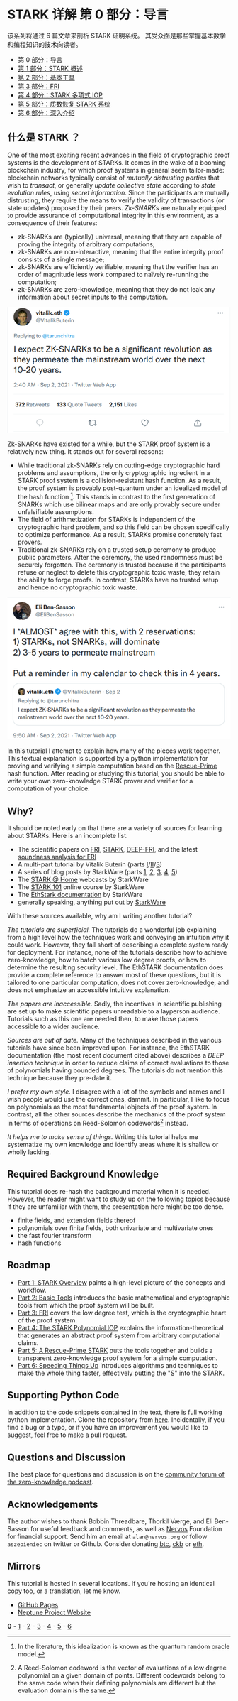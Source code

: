 # STARK 详解 第 0 部分：导言

该系列将通过 6 篇文章来剖析 STARK 证明系统。 其受众面是那些掌握基本数学和编程知识的技术向读者。

- 第 0 部分：导言
- [第 1 部分：STARK 概述](overview)
- [第 2 部分：基本工具](basic-tools)
- [第 3 部分：FRI](fri)
- [第 4 部分：STARK 多项式 IOP](stark)
- [第 5 部分：质数恢复 STARK 系统](rescue-prime)
- [第 6 部分：深入介绍](faster)

## 什么是 STARK ？

One of the most exciting recent advances in the field of cryptographic proof systems is the development of STARKs. It comes in the wake of a booming blockchain industry, for which proof systems in general seem tailor-made: blockchain networks typically consist of _mutually distrusting parties_ that wish to _transact_, or generally _update collective state_ according to _state evolution rules_, using _secret information_. Since the participants are mutually distrusting, they require the means to verify the validity of transactions (or state updates) proposed by their peers. _Zk-SNARKs_ are naturally equipped to provide assurance of computational integrity in this environment, as a consequence of their features:

- zk-SNARKs are (typically) universal, meaning that they are capable of proving the integrity of arbitrary computations;
- zk-SNARKs are non-interactive, meaning that the entire integrity proof consists of a single message;
- zk-SNARKs are efficiently verifiable, meaning that the verifier has an order of magnitude less work compared to naïvely re-running the computation;
- zk-SNARKs are zero-knowledge, meaning that they do not leak any information about secret inputs to the computation.

![Vitalik Buterin likes SNARKs](./../../graphics/twitter-vitalik.png "Zk-SNARKs are expected to be a significant revolution.")

Zk-SNARKs have existed for a while, but the STARK proof system is a relatively new thing. It stands out for several reasons:

- While traditional zk-SNARKs rely on cutting-edge cryptographic hard problems and assumptions, the only cryptographic ingredient in a STARK proof system is a collision-resistant hash function. As a result, the proof system is provably post-quantum under an idealized model of the hash function [^1]. This stands in contrast to the first generation of SNARKs which use bilinear maps and are only provably secure under unfalsifiable assumptions.
- The field of arithmetization for STARKs is independent of the cryptographic hard problem, and so this field can be chosen specifically to optimize performance. As a result, STARKs promise concretely fast provers.
- Traditional zk-SNARKs rely on a trusted setup ceremony to produce public parameters. After the ceremony, the used randomness must be securely forgotten. The ceremony is trusted because if the participants refuse or neglect to delete this cryptographic toxic waste, they retain the ability to forge proofs. In contrast, STARKs have no trusted setup and hence no cryptographic toxic waste.

![Eli Ben-Sasson likes STARKs better](./../../graphics/twitter-eli.png "STARKs will beat SNARKs")

In this tutorial I attempt to explain how many of the pieces work together. This textual explanation is supported by a python implementation for proving and verifying a simple computation based on the [Rescue-Prime](https://eprint.iacr.org/2020/1143.pdf) hash function. After reading or studying this tutorial, you should be able to write your own zero-knowledge STARK prover and verifier for a computation of your choice.

## Why?

It should be noted early on that there are a variety of sources for learning about STARKs. Here is an incomplete list.

- The scientific papers on [FRI](https://eccc.weizmann.ac.il/report/2017/134/revision/1/download/), [STARK](https://eprint.iacr.org/2018/046.pdf), [DEEP-FRI](https://eprint.iacr.org/2019/336.pdf), and the latest [soundness analysis for FRI](https://eccc.weizmann.ac.il/report/2020/083/)
- A multi-part tutorial by Vitalik Buterin (parts [I](https://vitalik.ca/general/2017/11/09/starks_part_1.html)/[II](https://vitalik.ca/general/2017/11/22/starks_part_2.html)/[3](https://vitalik.ca/general/2018/07/21/starks_part_3.html))
- A series of blog posts by StarkWare (parts [1](https://medium.com/starkware/stark-math-the-journey-begins-51bd2b063c71), [2](https://medium.com/starkware/arithmetization-i-15c046390862), [3](https://medium.com/starkware/arithmetization-ii-403c3b3f4355), [4](https://medium.com/starkware/low-degree-testing-f7614f5172db), [5](https://medium.com/starkware/a-framework-for-efficient-starks-19608ba06fbe))
- The [STARK @ Home](https://www.youtube.com/playlist?list=PLcIyXLwiPilUFGw7r2uyWerOkbx4GFMXq) webcasts by StarkWare
- The [STARK 101](https://starkware.co/developers-community/stark101-onlinecourse/) online course by StarkWare
- The [EthStark documentation](https://eprint.iacr.org/2021/582.pdf) by StarkWare
- generally speaking, anything put out by [StarkWare](https://starkware.co)

With these sources available, why am I writing another tutorial?

_The tutorials are superficial._ The tutorials do a wonderful job explaining from a high level how the techniques work and conveying an intuition why it could work. However, they fall short of describing a complete system ready for deployment. For instance, none of the tutorials describe how to achieve zero-knowledge, how to batch various low degree proofs, or how to determine the resulting security level. The EthSTARK documentation does provide a complete reference to answer most of these questions, but it is tailored to one particular computation, does not cover zero-knowledge, and does not emphasize an accessible intuitive explanation.

_The papers are inaccessible._ Sadly, the incentives in scientific publishing are set up to make scientific papers unreadable to a layperson audience. Tutorials such as this one are needed then, to make those papers accessible to a wider audience.

_Sources are out of date._ Many of the techniques described in the various tutorials have since been improved upon. For instance, the EthSTARK documentation (the most recent document cited above) describes a _DEEP insertion technique_ in order to reduce claims of correct evaluations to those of polynomials having bounded degrees. The tutorials do not mention this technique because they pre-date it.

_I prefer my own style._ I disagree with a lot of the symbols and names and I wish people would use the correct ones, dammit. In particular, I like to focus on polynomials as the most fundamental objects of the proof system. In contrast, all the other sources describe the mechanics of the proof system in terms of operations on Reed-Solomon codewords[^2] instead.

_It helps me to make sense of things._ Writing this tutorial helps me systematize my own knowledge and identify areas where it is shallow or wholly lacking.

## Required Background Knowledge

This tutorial does re-hash the background material when it is needed. However, the reader might want to study up on the following topics because if they are unfamiliar with them, the presentation here might be too dense.

- finite fields, and extension fields thereof
- polynomials over finite fields, both univariate and multivariate ones
- the fast fourier transform
- hash functions

## Roadmap

- [Part 1: STARK Overview](overview) paints a high-level picture of the concepts and workflow.
- [Part 2: Basic Tools](basic-tools) introduces the basic mathematical and cryptographic tools from which the proof system will be built.
- [Part 3: FRI](fri) covers the low degree test, which is the cryptographic heart of the proof system.
- [Part 4: The STARK Polynomial IOP](stark) explains the information-theoretical that generates an abstract proof system from arbitrary computational claims.
- [Part 5: A Rescue-Prime STARK](rescue-prime) puts the tools together and builds a transparent zero-knowledge proof system for a simple computation.
- [Part 6: Speeding Things Up](faster) introduces algorithms and techniques to make the whole thing faster, effectively putting the "S" into the STARK.

## Supporting Python Code

In addition to the code snippets contained in the text, there is full working python implementation. Clone the repository from [here](https://github.com/aszepieniec/stark-anatomy). Incidentally, if you find a bug or a typo, or if you have an improvement you would like to suggest, feel free to make a pull request.

## Questions and Discussion

The best place for questions and discussion is on the [community forum of the zero-knowledge podcast](https://community.zeroknowledge.fm).

## Acknowledgements

The author wishes to thank Bobbin Threadbare, Thorkil Værge, and Eli Ben-Sasson for useful feedback and comments, as well as [Nervos](https://nervos.org) Foundation for financial support. Send him an email at `alan@nervos.org` or follow `aszepieniec` on twitter or Github. Consider donating [btc](bitcoin:bc1qg32wme6sqltus5e9yzuq4y56xxc0rutly8ak7y), [ckb](nervos:ckb1qyq9s4rvld206a3rl6jmzxav4ffx58uj5prsv867ml) or [eth](ethereum:0x934B24cE32ceEDB38ce088Da1D9366Fa23F7B3f4).

## Mirrors

This tutorial is hosted in several locations. If you're hosting an identical copy too, or a translation, let me know.

- [GitHub Pages](https://aszepieniec.github.io/stark-anatomy/)
- [Neptune Project Website](https://neptune.cash/learn/stark-anatomy/)

**0** - [1](overview) - [2](basic-tools) - [3](fri) - [4](stark) - [5](rescue-prime) - [6](faster)

[^1]: In the literature, this idealization is known as the quantum random oracle model.
[^2]: A Reed-Solomon codeword is the vector of evaluations of a low degree polynomial on a given domain of points. Different codewords belong to the same code when their defining polynomials are different but the evaluation domain is the same.
